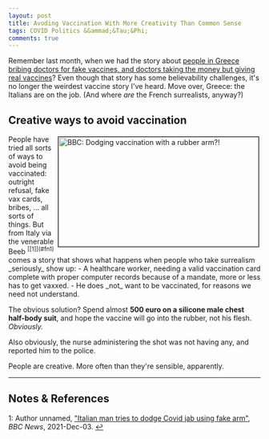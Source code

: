 ```yaml
---
layout: post
title: Avoding Vaccination With More Creativity Than Common Sense
tags: COVID Politics &Gammad;&Tau;&Phi;
comments: true
---
```


Remember last month, when we had the story about [people in Greece bribing doctors for fake vaccines, and doctors taking the money but giving real vaccines](https://www.someweekendreading.blog/lessons-covid/#lesson-2-vaccines-in-greece-and-how-doctors-respond)?  Even though that story has some believability challenges, it's no longer the weirdest vaccine story I've heard.  Move over, Greece: the Italians are on the job.  (And where _are_ the French surrealists, anyway?)  


## Creative ways to avoid vaccination

<img src="{{ site.baseurl }}/imagesxd/2021-12-05-fake-arm-vaccine-bbc.jpg" width="400" height="219" alt="BBC: Dodging vaccination with a rubber arm?!" title="BBC: Dodging vaccination with a rubber arm?!" style="float: right; margin: 3px 3px 3px 3px; border: 1px solid #000000;">
People have tried all sorts of ways to avoid being vaccinated: outright refusal, fake vax
cards, bribes, &hellip; all sorts of things.  But from Italy via the 
venerable Beeb <sup id="fn1a">[[1]](#fn1)</sup> comes a story that shows what happens when
people who take surrealism _seriously_ show up:  
- A healthcare worker, needing a valid vaccination card complete with proper computer
  records because of a mandate, more or less has to get vaxxed.
- He does _not_ want to be vaccinated, for reasons we need not understand.  

The obvious solution? Spend almost __500 euro on a silicone male chest half-body suit__, and
hope the vaccine will go into the rubber, not his flesh.  _Obviously._  

Also obviously, the nurse administering the shot was not having any, and reported him to
the police.  

People are creative.  More often than they're sensible, apparently.  

---

## Notes &amp; References  

<!--
<sup id="fn1a">[[1]](#fn1)</sup>

<a id="fn1">1</a>: ***, ["***"](***), *** [↩](#fn1a)  

<a href="{{ site.baseurl }}/images/***"><img src="{{ site.baseurl }}/images/***" width="400" height="***" alt="***" title="***" style="float: right; margin: 3px 3px 3px 3px; border: 1px solid #000000;"></a>

<iframe width="400" height="224" src="***" allow="accelerometer; encrypted-media; gyroscope; picture-in-picture" allowfullscreen style="float: right; margin: 3px 3px 3px 3px; border: 1px solid #000000;"></iframe>
-->

<a id="fn1">1</a>: Author unnamed, ["Italian man tries to dodge Covid jab using fake arm"](https://www.bbc.com/news/world-europe-59524527), _BBC News_, 2021-Dec-03. [↩](#fn1a)  
